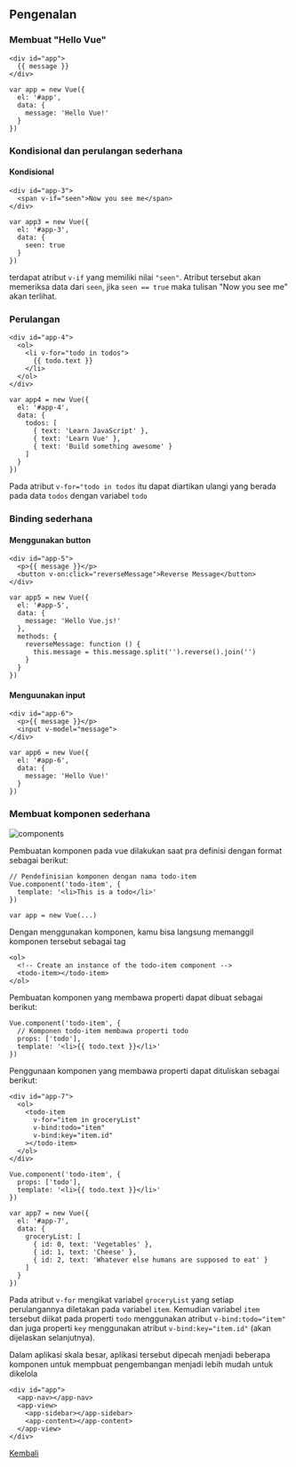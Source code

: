 ## Pengenalan
### Membuat "Hello Vue"
```
<div id="app">
  {{ message }}
</div>
```
```
var app = new Vue({
  el: '#app',
  data: {
    message: 'Hello Vue!'
  }
})
```

### Kondisional dan perulangan sederhana
#### Kondisional
```
<div id="app-3">
  <span v-if="seen">Now you see me</span>
</div>
```
```
var app3 = new Vue({
  el: '#app-3',
  data: {
    seen: true
  }
})
```
terdapat atribut `v-if` yang memiliki nilai `"seen"`. Atribut tersebut akan memeriksa data dari `seen`, jika `seen == true` maka tulisan "Now you see me" akan terlihat.

### Perulangan
```
<div id="app-4">
  <ol>
    <li v-for="todo in todos">
      {{ todo.text }}
    </li>
  </ol>
</div>
```
```
var app4 = new Vue({
  el: '#app-4',
  data: {
    todos: [
      { text: 'Learn JavaScript' },
      { text: 'Learn Vue' },
      { text: 'Build something awesome' }
    ]
  }
})
```
Pada atribut `v-for="todo in todos` itu dapat diartikan ulangi yang berada pada data `todos` dengan variabel `todo`

### Binding sederhana
#### Menggunakan **button**
```
<div id="app-5">
  <p>{{ message }}</p>
  <button v-on:click="reverseMessage">Reverse Message</button>
</div>
```
```
var app5 = new Vue({
  el: '#app-5',
  data: {
    message: 'Hello Vue.js!'
  },
  methods: {
    reverseMessage: function () {
      this.message = this.message.split('').reverse().join('')
    }
  }
})
```

#### Menguunakan input
```
<div id="app-6">
  <p>{{ message }}</p>
  <input v-model="message">
</div>
```
```
var app6 = new Vue({
  el: '#app-6',
  data: {
    message: 'Hello Vue!'
  }
})
```

### Membuat komponen sederhana
![components](https://vuejs.org/images/components.png)

Pembuatan komponen pada vue dilakukan saat pra definisi dengan format sebagai berikut:
```
// Pendefinisian komponen dengan nama todo-item
Vue.component('todo-item', {
  template: '<li>This is a todo</li>'
})

var app = new Vue(...)
```

Dengan menggunakan komponen, kamu bisa langsung memanggil komponen tersebut sebagai tag
```
<ol>
  <!-- Create an instance of the todo-item component -->
  <todo-item></todo-item>
</ol>
```

Pembuatan komponen yang membawa properti dapat dibuat sebagai berikut:
```
Vue.component('todo-item', {
  // Komponen todo-item membawa properti todo
  props: ['todo'],
  template: '<li>{{ todo.text }}</li>'
})
```

Penggunaan komponen yang membawa properti dapat dituliskan sebagai berikut:
```
<div id="app-7">
  <ol>
    <todo-item
      v-for="item in groceryList"
      v-bind:todo="item"
      v-bind:key="item.id"
    ></todo-item>
  </ol>
</div>
```
```
Vue.component('todo-item', {
  props: ['todo'],
  template: '<li>{{ todo.text }}</li>'
})

var app7 = new Vue({
  el: '#app-7',
  data: {
    groceryList: [
      { id: 0, text: 'Vegetables' },
      { id: 1, text: 'Cheese' },
      { id: 2, text: 'Whatever else humans are supposed to eat' }
    ]
  }
})
```
Pada atribut `v-for` mengikat variabel `groceryList` yang setiap perulangannya diletakan pada variabel `item`. Kemudian variabel `item` tersebut diikat pada properti `todo` menggunakan atribut `v-bind:todo="item"` dan juga properti `key` menggunakan atribut `v-bind:key="item.id"` (akan dijelaskan selanjutnya).

Dalam aplikasi skala besar, aplikasi tersebut dipecah menjadi beberapa komponen untuk mempbuat pengembangan menjadi lebih mudah untuk dikelola
```
<div id="app">
  <app-nav></app-nav>
  <app-view>
    <app-sidebar></app-sidebar>
    <app-content></app-content>
  </app-view>
</div>
```

[Kembali](https://github.com/okyaneka/vue-tutorial/blob/master/README.md)
